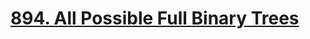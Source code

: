 # [894. All Possible Full Binary Trees](https://leetcode.com/problems/all-possible-full-binary-trees/)
